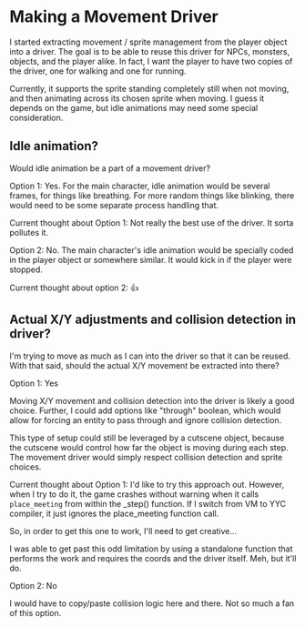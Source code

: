 # Making a Movement Driver

I started extracting movement / sprite management from the player object into a driver. The goal is to be able to reuse this driver for NPCs, monsters, objects, and the player alike. In fact, I want the player to have two copies of the driver, one for walking and one for running.

Currently, it supports the sprite standing completely still when not moving, and then animating across its chosen sprite when moving. I guess it depends on the game, but idle animations may need some special consideration. 

## Idle animation?

Would idle animation be a part of a movement driver?

Option 1: Yes. 
For the main character, idle animation would be several frames, for things like breathing.
For more random things like blinking, there would need to be some separate process handling that.

Current thought about Option 1: Not really the best use of the driver. It sorta pollutes it.

Option 2: No.
The main character's idle animation would be specially coded in the player object or somewhere similar.
It would kick in if the player were stopped.

Current thought about option 2: 👍

## Actual X/Y adjustments and collision detection in driver?

I'm trying to move as much as I can into the driver so that it can be reused. With that said, should the actual X/Y movement be extracted into there?

Option 1: Yes

Moving X/Y movement and collision detection into the driver is likely a good choice. Further, I could add options like "through" boolean, which would allow for forcing an entity to pass through and ignore collision detection.

This type of setup could still be leveraged by a cutscene object, because the cutscene would control how far the object is moving during each step. The movement driver would simply respect collision detection and sprite choices.

Current thought about Option 1: I'd like to try this approach out. However, when I try to do it, the game crashes without warning when it calls `place_meeting` from within the _step() function. If I switch from VM to YYC compiler, it just ignores the place_meeting function call.

So, in order to get this one to work, I'll need to get creative...

I was able to get past this odd limitation by using a standalone function that performs the work and requires the coords and the driver itself. Meh, but it'll do.

Option 2: No

I would have to copy/paste collision logic here and there. Not so much a fan of this option.